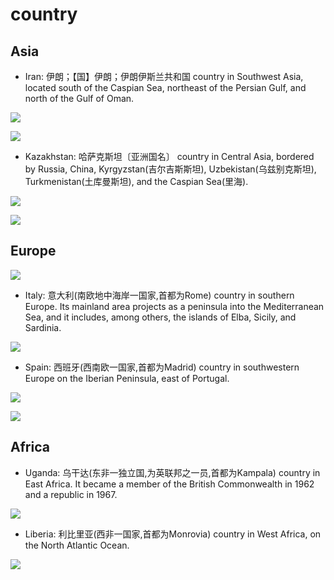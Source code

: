 # country

## Asia

- Iran: 伊朗；【国】伊朗；伊朗伊斯兰共和国 country in Southwest Asia, located south of the Caspian Sea, northeast of the Persian Gulf, and north of the Gulf of Oman.

![](images/Iran_01.jpg)

![](images/Iran_02.png)

- Kazakhstan: 哈萨克斯坦〔亚洲国名〕 country in Central Asia, bordered by Russia, China, Kyrgyzstan(吉尔吉斯斯坦), Uzbekistan(乌兹别克斯坦), Turkmenistan(土库曼斯坦), and the Caspian Sea(里海).

![](images/Kazakhstan_01.jpg)

![](images/Kazakhstan_02.jpg)

## Europe

![](images/europe_map.jpg)

- Italy: 意大利(南欧地中海岸一国家,首都为Rome) country in southern Europe. Its mainland area projects as a peninsula into the Mediterranean Sea, and it includes, among others, the islands of Elba, Sicily, and Sardinia.

![](images/Italy_01.jpg)

- Spain: 西班牙(西南欧一国家,首都为Madrid) country in southwestern Europe on the Iberian Peninsula, east of Portugal.

![](images/Spain_01.jpg)

![](images/Spain_02.png)

## Africa

- Uganda: 乌干达(东非一独立国,为英联邦之一员,首都为Kampala)
country in East Africa. It became a member of the British Commonwealth in 1962 and a republic in 1967.

![](images/Uganda_01.jpg)

- Liberia: 利比里亚(西非一国家,首都为Monrovia) country in West Africa, on the North Atlantic Ocean.

![](images/Liberia_01.jpg)
